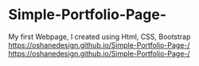 # Simple-Portfolio-Page-
My first Webpage, I created using Html, CSS, Bootstrap https://oshanedesign.github.io/Simple-Portfolio-Page-/
https://oshanedesign.github.io/Simple-Portfolio-Page-/ 
